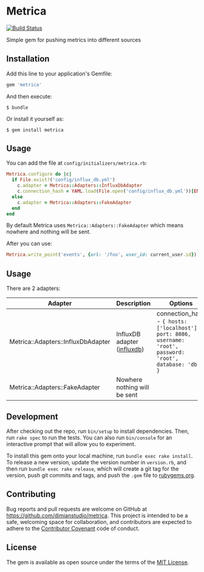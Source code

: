 # Metrica

[![Build Status](https://travis-ci.org/dimianstudio/Metrica.svg?branch=master)](https://travis-ci.org/dimianstudio/Metrica)

Simple gem for pushing metrics into different sources

## Installation

Add this line to your application's Gemfile:

```ruby
gem 'metrica'
```

And then execute:

    $ bundle

Or install it yourself as:

    $ gem install metrica

## Usage

You can add the file at `config/initializers/metrica.rb`:

``` ruby
Metrica.configure do |c|
  if File.exist?('config/influx_db.yml')
    c.adapter = Metrica::Adapters::InfluxDbAdapter
    c.connection_hash = YAML.load(File.open('config/influx_db.yml'))[ENV].symbolize_keys
  else
    c.adapter = Metrica::Adapters::FakeAdapter
  end
end
```

By default Metrica uses `Metrica::Adapters::FakeAdapter` which means nowhere and nothing will be sent.

After you can use:

``` ruby
Metrica.write_point('events', {url: '/foo', user_id: current_user.id})
```

## Usage

There are 2 adapters:

| Adapter | Description | Options  |
|---|---|---|
| Metrica::Adapters::InfluxDbAdapter | InfluxDB adapter ([influxdb](https://github.com/influxdata/influxdb-ruby)) | connection_hash - ```{ hosts: ['localhost'], port: 8086, username: 'root', password: 'root', database: 'db' }``` |
| Metrica::Adapters::FakeAdapter | Nowhere nothing will be sent | |


## Development

After checking out the repo, run `bin/setup` to install dependencies. Then, run `rake spec` to run the tests. You can also run `bin/console` for an interactive prompt that will allow you to experiment.

To install this gem onto your local machine, run `bundle exec rake install`. To release a new version, update the version number in `version.rb`, and then run `bundle exec rake release`, which will create a git tag for the version, push git commits and tags, and push the `.gem` file to [rubygems.org](https://rubygems.org).

## Contributing

Bug reports and pull requests are welcome on GitHub at https://github.com/dimianstudio/metrica. This project is intended to be a safe, welcoming space for collaboration, and contributors are expected to adhere to the [Contributor Covenant](http://contributor-covenant.org) code of conduct.

## License

The gem is available as open source under the terms of the [MIT License](http://opensource.org/licenses/MIT).
